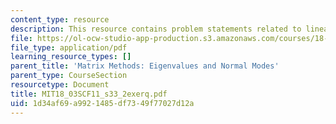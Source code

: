 ```yaml
---
content_type: resource
description: This resource contains problem statements related to linear algebra.
file: https://ol-ocw-studio-app-production.s3.amazonaws.com/courses/18-03sc-differential-equations-fall-2011/1d34af69a9921485df7349f77027d12a_MIT18_03SCF11_s33_2exerq.pdf
file_type: application/pdf
learning_resource_types: []
parent_title: 'Matrix Methods: Eigenvalues and Normal Modes'
parent_type: CourseSection
resourcetype: Document
title: MIT18_03SCF11_s33_2exerq.pdf
uid: 1d34af69-a992-1485-df73-49f77027d12a
---
```

